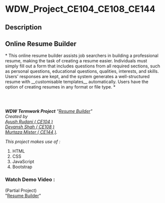 # WDW_Project_CE104_CE108_CE144

## Description

<h2>Online Resume Builder</h2>
<!-- This online resume builder simplifies the work of making a resume for job seekers by help them in creating a professional resume. Individuals must simply complete a form that includes questions from all needed fields, including personal questions, educational questions, traits, interests, and skills, among others. The answers given by the users are saved, and the system generates a well-structured resume automatically with costomisable templates. Users can produce resumes in any format and file type. -->
* This online resume builder assists job searchers in building a professional resume, making the task of creating a resume easier. Individuals must simply fill out a form that includes questions from all required sections, such as personal questions, educational questions, qualities, interests, and skills. Users' responses are kept, and the system generates a well-structured resume with __customisable templates__ automatically. Users have the option of creating resumes in any format or file type. *

<br><br>

_**WDW Termwork Project** "[Resume Builder](https://github.com/R-Ayush777/WDW_Project_CE104_CE108_CE144)"<br>Created by <br>[Ayush Rudani ( CE104 )](https://github.com/R-Ayush777)<br>[Devansh Shah ( CE108 )](https://github.com/shahdevansh28)<br>[Murtaza Mister ( CE144 )](https://github.com/MurtazaMister)._

_This project makes use of :_

1. HTML
2. CSS
3. JavaScript
4. Bootstrap

### Watch Demo Video :

(Partial Project)<br>
"[Resume Builder](https://drive.google.com/file/d/1X8XSruU315Ziyao32fiOv2zgZ8U-nqOP/view)"

<!-- <b><h3>Video Link : </b>https://drive.google.com/file/d/1X8XSruU315Ziyao32fiOv2zgZ8U-nqOP/view</h3> -->
